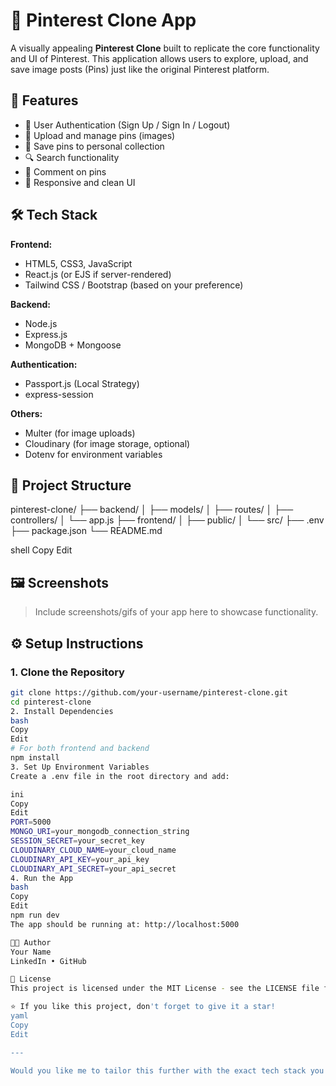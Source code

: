# 📌 Pinterest Clone App

A visually appealing **Pinterest Clone** built to replicate the core functionality and UI of Pinterest. This application allows users to explore, upload, and save image posts (Pins) just like the original Pinterest platform.

## 🚀 Features

- 🔐 User Authentication (Sign Up / Sign In / Logout)
- 📸 Upload and manage pins (images)
- 🧷 Save pins to personal collection
- 🔍 Search functionality
- 💬 Comment on pins
- 🎨 Responsive and clean UI

## 🛠️ Tech Stack

**Frontend:**
- HTML5, CSS3, JavaScript
- React.js (or EJS if server-rendered)
- Tailwind CSS / Bootstrap (based on your preference)

**Backend:**
- Node.js
- Express.js
- MongoDB + Mongoose

**Authentication:**
- Passport.js (Local Strategy)
- express-session

**Others:**
- Multer (for image uploads)
- Cloudinary (for image storage, optional)
- Dotenv for environment variables

## 📁 Project Structure
pinterest-clone/
├── backend/
│ ├── models/
│ ├── routes/
│ ├── controllers/
│ └── app.js
├── frontend/
│ ├── public/
│ └── src/
├── .env
├── package.json
└── README.md

shell
Copy
Edit

## 🖼️ Screenshots

> Include screenshots/gifs of your app here to showcase functionality.

## ⚙️ Setup Instructions

### 1. Clone the Repository

```bash
git clone https://github.com/your-username/pinterest-clone.git
cd pinterest-clone
2. Install Dependencies
bash
Copy
Edit
# For both frontend and backend
npm install
3. Set Up Environment Variables
Create a .env file in the root directory and add:

ini
Copy
Edit
PORT=5000
MONGO_URI=your_mongodb_connection_string
SESSION_SECRET=your_secret_key
CLOUDINARY_CLOUD_NAME=your_cloud_name
CLOUDINARY_API_KEY=your_api_key
CLOUDINARY_API_SECRET=your_api_secret
4. Run the App
bash
Copy
Edit
npm run dev
The app should be running at: http://localhost:5000

👨‍💻 Author
Your Name
LinkedIn • GitHub

📜 License
This project is licensed under the MIT License - see the LICENSE file for details.

⭐ If you like this project, don't forget to give it a star!
yaml
Copy
Edit

---

Would you like me to tailor this further with the exact tech stack you used (like EJS, React, Tailwind, etc.) or include deployment instructions if you hosted it on platforms like Vercel or Render?









